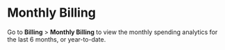 # Monthly Billing

Go to **Billing** > **Monthly Billing** to view the monthly spending analytics for the last 6 months, or year-to-date.


